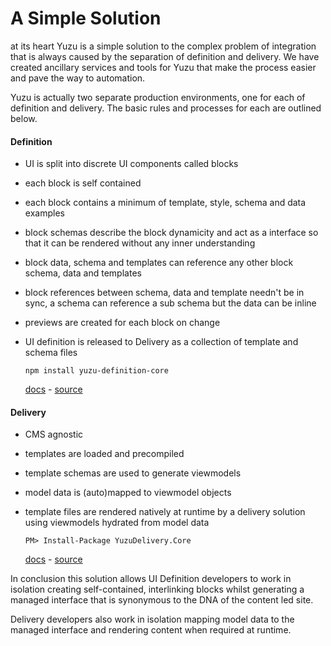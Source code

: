 # A Simple Solution

at its heart Yuzu is a simple solution to the complex problem of integration that is always caused by the separation of definition and delivery. We have created ancillary services and tools for Yuzu that make the process easier and pave the way to automation.

Yuzu is actually two separate production environments, one for each of definition and delivery. The basic rules and processes for each are outlined below.

#### Definition

- UI is split into discrete UI components called blocks
- each block is self contained
- each block contains a minimum of template, style, schema and data examples
- block schemas describe the block dynamicity and act as a interface so that it can be rendered without any inner understanding
- block data, schema and templates can reference any other block schema, data and templates
- block references between schema, data and template needn't be in sync, a schema can reference a sub schema but the data can be inline
- previews are created for each block on change
- UI definition is released to Delivery as a collection of template and schema files

    ```
    npm install yuzu-definition-core
    ```
    [docs](/definition/overview.md) - 
    [source](https://github.com/balanced-dev/yuzu-definition-core)

#### Delivery

- CMS agnostic
- templates are loaded and precompiled
- template schemas are used to generate viewmodels
- model data is (auto)mapped to viewmodel objects
- template files are rendered natively at runtime by a delivery solution using viewmodels hydrated from model data

    ```
    PM> Install-Package YuzuDelivery.Core
    ```
    [docs](/delivery/overview.md) - 
    [source](https://github.com/balanced-dev/yuzu-definition-core)

In conclusion this solution allows UI Definition developers to work in isolation creating self-contained, interlinking blocks whilst generating a managed interface that is synonymous to the DNA of the content led site.

Delivery developers also work in isolation mapping model data to the managed interface and rendering content when required at runtime. 
